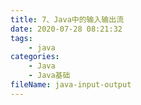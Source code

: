 ```yaml
---
title: 7、Java中的输入输出流
date: 2020-07-28 08:21:32
tags:
	- java
categories:
	- Java
	- Java基础
fileName: java-input-output
---
```

